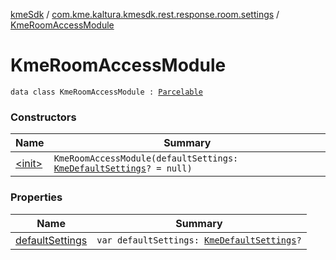 [kmeSdk](../../index.md) / [com.kme.kaltura.kmesdk.rest.response.room.settings](../index.md) / [KmeRoomAccessModule](./index.md)

# KmeRoomAccessModule

`data class KmeRoomAccessModule : `[`Parcelable`](https://developer.android.com/reference/android/os/Parcelable.html)

### Constructors

| Name | Summary |
|---|---|
| [&lt;init&gt;](-init-.md) | `KmeRoomAccessModule(defaultSettings: `[`KmeDefaultSettings`](../-kme-default-settings/index.md)`? = null)` |

### Properties

| Name | Summary |
|---|---|
| [defaultSettings](default-settings.md) | `var defaultSettings: `[`KmeDefaultSettings`](../-kme-default-settings/index.md)`?` |
